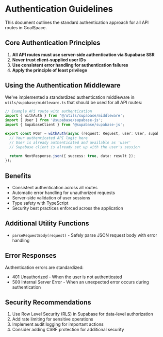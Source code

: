 # Authentication Guidelines

This document outlines the standard authentication approach for all API routes in GoalSpace.

## Core Authentication Principles

1. **All API routes must use server-side authentication via Supabase SSR**
2. **Never trust client-supplied user IDs**
3. **Use consistent error handling for authentication failures**
4. **Apply the principle of least privilege**

## Using the Authentication Middleware

We've implemented a standardized authentication middleware in `utils/supabase/middleware.ts` that should be used for all API routes:

```typescript
// Example API route with authentication
import { withAuth } from '@/utils/supabase/middleware';
import { User } from '@supabase/supabase-js';
import { SupabaseClient } from '@supabase/supabase-js';

export const POST = withAuth(async (request: Request, user: User, supabase: SupabaseClient) => {
  // Your authenticated API logic here
  // User is already authenticated and available as 'user'
  // Supabase client is already set up with the user's session
  
  return NextResponse.json({ success: true, data: result });
});
```

## Benefits

- Consistent authentication across all routes
- Automatic error handling for unauthorized requests
- Server-side validation of user sessions
- Type safety with TypeScript
- Security best practices enforced across the application

## Additional Utility Functions

- `parseRequestBody(request)` - Safely parse JSON request body with error handling

## Error Responses

Authentication errors are standardized:

- 401 Unauthorized - When the user is not authenticated
- 500 Internal Server Error - When an unexpected error occurs during authentication

## Security Recommendations

1. Use Row Level Security (RLS) in Supabase for data-level authorization
2. Add rate limiting for sensitive operations
3. Implement audit logging for important actions
4. Consider adding CSRF protection for additional security